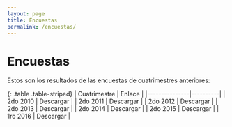 ```yaml
---
layout: page
title: Encuestas
permalink: /encuestas/
---
```


Encuestas
=========

Estos son los resultados de las encuestas de cuatrimestres anteriores:

{: .table .table-striped}
| Cuatrimestre  |  Enlace  |
|---------------|----------|
| 2do 2010      | Descargar |
| 2do 2011      | Descargar |
| 2do 2012      | Descargar |
| 2do 2013      | Descargar |
| 2do 2014      | Descargar |
| 2do 2015      | Descargar |
| 1ro 2016      | Descargar |
